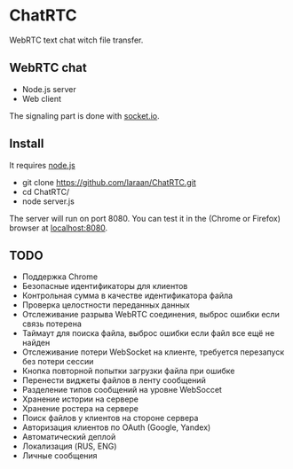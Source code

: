# ChatRTC

WebRTC text chat witch file transfer.

## WebRTC chat

- Node.js server
- Web client

The signaling part is done with [socket.io](socket.io).

## Install

It requires [node.js](http://nodejs.org/download/)

* git clone https://github.com/laraan/ChatRTC.git
* cd ChatRTC/
* node server.js

The server will run on port 8080.
You can test it in the (Chrome or Firefox) browser at [localhost:8080](http://localhost:8080/).

## TODO

* Поддержка Chrome
* Безопасные идентификаторы для клиентов
* Контрольная сумма в качестве идентификатора файла
* Проверка целостности переданных данных
* Отслеживание разрыва WebRTC соединения, выброс ошибки если связь потерена
* Таймаут для поиска файла, выброс ошибки если файл все ещё не найден
* Отслеживание потери WebSocket на клиенте, требуется перезапуск без потери сессии
* Кнопка повторной попытки загрузки файла при ошибке
* Перенести виджеты файлов в ленту сообщений
* Разделение типов сообщений на уровне WebSoccet
* Хранение истории на сервере
* Хранение ростера на сервере
* Поиск файлов у клиентов на стороне сервера
* Авторизация клиентов по OAuth (Google, Yandex)
* Автоматический деплой
* Локализация (RUS, ENG)
* Личные сообщения